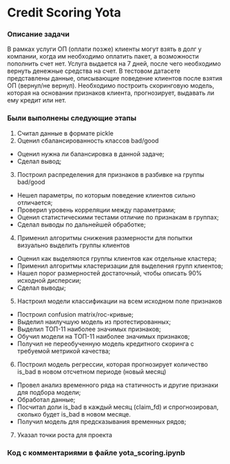 # Credit Scoring Yota
### Описание задачи
В рамках услуги ОП (оплати позже) клиенты могут взять в долг у компании, когда им необходимо оплатить пакет, а возможности пополнить счет нет. Услуга выдается на 7 дней, после чего необходимо вернуть денежные средства на счет. В тестовом датасете представлены данные, описывающие поведение клиентов после взятия ОП (вернул/не вернул). Необходимо построить скоринговую модель, которая на основании признаков клиента, прогнозирует, выдавать ли ему кредит или нет.

### Были выполнены следующие этапы

1. Считал данные в формате pickle
2. Оценил сбалансированность классов bad/good
- Оценил нужна ли балансировка в данной задаче;
- Сделал вывод;
3. Построил распределения для признаков в разбивке на группы bad/good
- Нешел параметры, по которым поведение клиентов сильно отличается;
- Проверил уровень корреляции между параметрами;
- Оценил статистическими тестами отличие по признакам в группах; 
- Сделал выводы по дальнейшей обработке;
4. Применил алгоритмы снижения размерности для попытки визуально выделить группы клиентов
- Оценил как выделяются группы клиентов как отдельные кластера;
- Применил алгоритмы кластеризации для выделения групп клиентов;
- Нашел порог размерностей достаточный, чтобы описать 90% исходной дисперсии;
- Сделал выводы;
5. Настроил модели классификации на всем исходном поле признаков
- Построил confusion matrix/roc-кривые;
- Выделил наилучшую модель из протестированных;
- Выделил ТОП-11 наиболее значимых признаков;
- Обучил модели на ТОП-11 наиболее значимых признаков;
- Получил не переобученную модель кредитного скоринга с требуемой метрикой качества;
6. Построил модель регрессии, которая прогнозирует количество is_bad в новом
отсчетном периоде (новый месяц)
- Провел анализ временного ряда на статичность и другие признаки для подбора модели;
- Обработал данные;
- Посчитал доли is_bad в каждый месяц (claim_fd) и спрогнозировал, сколько
будет is_bad в новом месяце.
- Получил модель для предсказывания временных рядов;
7. Указал точки роста для проекта

### Код с комментариями в файле yota_scoring.ipynb